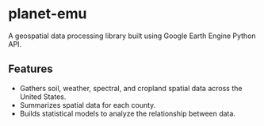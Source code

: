 # planet-emu
A geospatial data processing library built using Google Earth Engine Python API.

## Features
- Gathers soil, weather, spectral, and cropland spatial data across the United States.
- Summarizes spatial data for each county.
- Builds statistical models to analyze the relationship between data.
